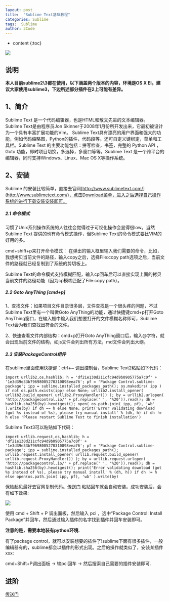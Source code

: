 ```yaml
---
layout: post
title:  "Sublime Text基础教程"
categories: Sublime
tags:  Sublime 
author: 3Code
---
```


* content
{:toc}

![](https://ooo.0o0.ooo/2016/10/29/58147e0b8e24a.jpg)

## 说明
**本人目前sublime2\3都在使用，以下涵盖两个版本的内容，环境是OS X EI。建议大家使用sublime3，下边所述部分插件在2上可能有差异。**

## 1、简介

Sublime Text 是一个代码编辑器，也是HTML和散文先进的文本编辑器。Sublime Text是由程序员Jon Skinner于2008年1月份所开发出来，它最初被设计为一个具有丰富扩展功能的Vim。
Sublime Text具有漂亮的用户界面和强大的功能，例如代码缩略图，Python的插件，代码段等。还可自定义键绑定，菜单和工具栏。Sublime Text 的主要功能包括：拼写检查，书签，完整的 Python API ， Goto 功能，即时项目切换，多选择，多窗口等等。Sublime Text 是一个跨平台的编辑器，同时支持Windows、Linux、Mac OS X等操作系统。



## 2、安装


Sublime 的安装比较简单，直接去官网[http://www.sublimetext.com/](http://www.sublimetext.com/)，点击Download菜单，进入之后选择自己操作系统的进行下载安装安装即可。

##### 2.1 命令模式

习惯了Unix系列操作系统的人往往会觉得过于可视化操作会显得很low。当然Sublime Text 提供的也有命令模式操作，但Sublime Text的命令模式要比VIM的好用的多。

cmd+shift+p来打开命令模式：
在弹出的输入框里输入我们需要的命令，比如，我想拷贝当前文件的路径，输入copy之后，选择File:copy path选项之后，当前文件的路径就已经复制到了系统的剪切板上。

Sublime Text的命令模式支持模糊匹配，输入cp回车后可以直接实现上面的拷贝当前文件的路径功能（因为cp模糊匹配了File:copy path）。


##### 2.2 Goto AnyThing [cmd+p]

1、查找文件：如果项目文件目录很多层，文件查找是一个很头疼的问题，不过Sublime Text里有一个叫做Goto AnyThing的功能，通过快捷键cmd+p打开Goto AnyThing窗口，在输入框中输入我们想要打开的文件模糊名称即可，Sublime Text会为我们查找出符合的文件。

2、快速查看文件内部结构：cmd+p打开Goto AnyThing窗口后，输入@字符，就会出现当前文件的结构，如js文件会列出所有方法，md文件会列出大纲。

##### 2.3 安装PackageControl组件

在sublime里面使用快捷键：ctrl+~ 调出控制台，Sublime Text2粘贴如下代码：

```
import urllib2,os,hashlib; h = 'df21e130d211cfc94d9b0905775a7c0f' + '1e3d39e33b79698005270310898eea76'; pf = 'Package Control.sublime-package'; ipp = sublime.installed_packages_path(); os.makedirs( ipp ) if not os.path.exists(ipp) else None; urllib2.install_opener( urllib2.build_opener( urllib2.ProxyHandler()) ); by = urllib2.urlopen( 'http://packagecontrol.io/' + pf.replace(' ', '%20')).read(); dh = hashlib.sha256(by).hexdigest(); open( os.path.join( ipp, pf), 'wb' ).write(by) if dh == h else None; print('Error validating download (got %s instead of %s), please try manual install' % (dh, h) if dh != h else 'Please restart Sublime Text to finish installation')
```

Sublime Text3可以粘贴如下代码：

```
import urllib.request,os,hashlib; h = 'df21e130d211cfc94d9b0905775a7c0f' + '1e3d39e33b79698005270310898eea76'; pf = 'Package Control.sublime-package'; ipp = sublime.installed_packages_path(); urllib.request.install_opener( urllib.request.build_opener( urllib.request.ProxyHandler()) ); by = urllib.request.urlopen( 'http://packagecontrol.io/' + pf.replace(' ', '%20')).read(); dh = hashlib.sha256(by).hexdigest(); print('Error validating download (got %s instead of %s), please try manual install' % (dh, h)) if dh != h else open(os.path.join( ipp, pf), 'wb' ).write(by)
```
保险起见最好去官网复制代码。[传送门](https://packagecontrol.io/installation#st3)
粘贴回车就会自动安装。成功安装后，会有如下效果:

![](https://ooo.0o0.ooo/2016/10/29/58147bf453227.jpg)

使用 cmd + Shift + P 调出面板，然后输入 pci ，选中“Package Control: Install Package”并回车，然后通过输入插件的名字找到插件并回车安装即可。

**注意的是，需要本地装有python环境.**

有了package control，就可以安装想要的插件了!sublime下面有很多插件，一般编辑器有的，sublime都会以插件的形式出现。之后的操作就类似了，安装某插件xxx:

cmd+Shift+P调出面板 -> 输pci回车 -> 然后搜索自己需要的插件安装即可.

## 进阶

[传送门](http://3code.info/2016/10/30/SublimeUpgrade/)
